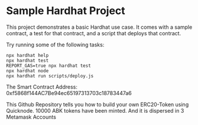 # Sample Hardhat Project

This project demonstrates a basic Hardhat use case. It comes with a sample contract, a test for that contract, and a script that deploys that contract.

Try running some of the following tasks:

```shell
npx hardhat help
npx hardhat test
REPORT_GAS=true npx hardhat test
npx hardhat node
npx hardhat run scripts/deploy.js
```


The Smart Contract Address: 0xf5868f144AC7Be94ec65197313703c18783447a6

This Github Repository tells you how to build your own ERC20-Token using Quicknode.
10000 ABK tokens have been minted.
And it is dispersed in 3 Metamask Accounts
